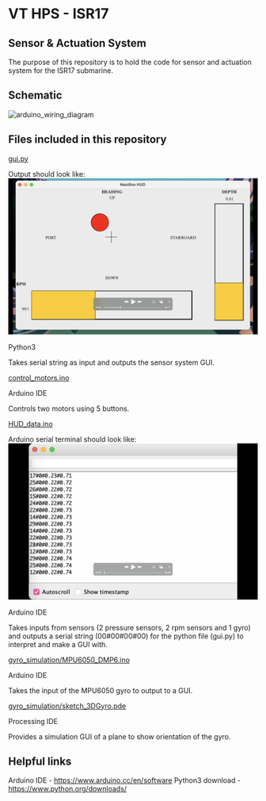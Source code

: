 # VT HPS - ISR17 
## Sensor & Actuation System 

The purpose of this repository is to hold the code for sensor and actuation system for the ISR17 submarine.

## Schematic
![arduino_wiring_diagram](https://github.com/VT-HPS/ISR17/blob/main/Wiring%20Diagram.png)

## Files included in this repository 

[gui.py](https://github.com/Syennagraham/ISR17/blob/main/gui.py)

Output should look like:
![GUI](https://github.com/VT-HPS/ISR17/blob/main/Screen%20Shot%202022-02-13%20at%2012.47.55%20PM.png)

Python3

Takes serial string as input and outputs the sensor system GUI.

[control_motors.ino](https://github.com/VT-HPS/ISR17/blob/main/control_motors.ino)

Arduino IDE

Controls two motors using 5 buttons. 

[HUD_data.ino](https://github.com/VT-HPS/ISR17/blob/main/HUD_data.ino)


Arduino serial terminal should look like:
![arduino_serial_terminal](https://github.com/VT-HPS/ISR17/blob/main/Screen%20Shot%202022-02-13%20at%2012.48.01%20PM.png)


Arduino IDE

Takes inputs from sensors (2 pressure sensors, 2 rpm sensors and 1 gyro) and outputs a serial string (00#00#00#00) for the python file (gui.py) to interpret and make a GUI with.

[gyro_simulation/MPU6050_DMP6.ino](https://github.com/VT-HPS/ISR17/blob/main/gyro_simulation/MPU6050_DMP6.ino)

Arduino IDE

Takes the input of the MPU6050 gyro to output to a GUI.

[gyro_simulation/sketch_3DGyro.pde](https://github.com/VT-HPS/ISR17/blob/main/gyro_simulation/sketch_3DGyro.pde)

Processing IDE

Provides a simulation GUI of a plane to show orientation of the gyro. 


## Helpful links
Arduino IDE - https://www.arduino.cc/en/software
Python3 download - https://www.python.org/downloads/
